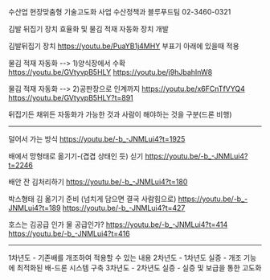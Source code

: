 
수산업 현장맞춤형 기술고도화 사업 수산정책과 블루푸드팀 02-3460-0321

김발 뒤집기 장치 효율화 및 물김 적재 자동화 장치 개발

김발뒤집기 장치
https://youtu.be/PuaYB1j4MHY
부표기 아래에 있을때 적용


물김 적재 자동화 --> 1)양식장에서 수확  
https://youtu.be/GVtyvpB5HLY
https://youtu.be/j9hJbahInW8

물김 적재 자동화 --> 2)공판장으로 인계까지
https://youtu.be/x6FCnTfVYQ4
https://youtu.be/GVtyvpB5HLY?t=891        

뒤집기든 채위든 자동화가 가능한 것과 사람이 해야하는 것을 구분(드론 비행)

------------

덜어서 가는 방식
https://youtu.be/-b_-JNMLui4?t=1925

배에서 망형태로 옮기기-(겹겹 상태인 듯) 싣기
https://youtu.be/-b_-JNMLui4?t=2246

배안 잔 김처리하기
https://youtu.be/-b_-JNMLui4?t=180

박스형태 김 옮기기 준비 (넘치게 담으면 결국 사람힘으로)
https://youtu.be/-b_-JNMLui4?t=189
https://youtu.be/-b_-JNMLui4?t=427  

호스는 김공급 인가 물 공급인가?
https://youtu.be/-b_-JNMLui4?t=414
https://youtu.be/-b_-JNMLui4?t=416

---------




1차년도 - 기존배를 개조하여 적용할 수 있는 내용
2차년도 - 1차년도 실증
        - 개조 기능에 최적화된 배-드론 시스템 구축
3차년도 - 2차년도 실증
        - 실증 및 보급을 통한 고도화

